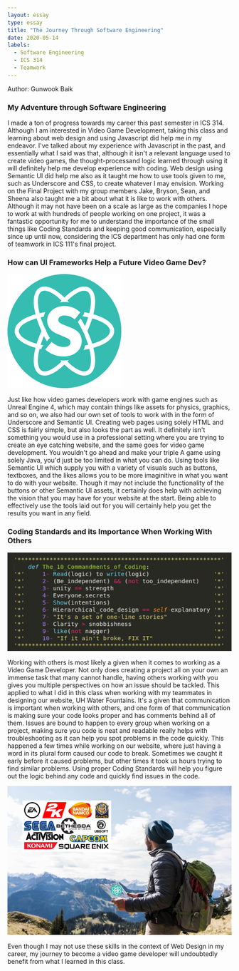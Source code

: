 ```yaml
---
layout: essay
type: essay
title: "The Journey Through Software Engineering"
date: 2020-05-14
labels:
  - Software Engineering
  - ICS 314
  - Teamwork
---
```

Author: Gunwook Baik

### My Adventure through Software Engineering

I made a ton of progress towards my career this past semester in ICS 314. Although I am interested in Video Game Development, taking
this class and learning about web design and using Javascript did help me in my endeavor. I've talked about my experience with 
Javascript in the past, and essentially what I said was that, although it isn't a relevant language used to create video games, the 
thought-processand logic learned through using it will definitely help me develop experience with coding. Web design using Semantic UI 
did help me also as it taught me how to use tools given to me, such as Underscore and CSS, to create whatever I may envision. Working on 
the Final Project with my group members Jake, Bryson, Sean, and Sheena also taught me a bit about what it is like to work with others. 
Although it may not have been on a scale as large as the companies I hope to work at with hundreds of people working on one project, it 
was a fantastic opportunity for me to understand the importance of the small things like Coding Standards and keeping good 
communication, especially since up until now, considering the ICS department has only had one form of teamwork in ICS 111's final 
project.

### How can UI Frameworks Help a Future Video Game Dev?
<img class="ui medium right floated rounded image" src="../images/semantic.png">

Just like how video games developers work with game engines such as Unreal Engine 4, which may contain things like assets for physics, 
graphics, and so on, we also had our own set of tools to work with in the form of Underscore and Semantic UI. Creating web pages using
solely HTML and CSS is fairly simple, but also looks the part as well. It definitely isn't something you would use in a professional
setting where you are trying to create an eye catching website, and the same goes for video game development. You wouldn't go ahead and
make your triple A game using solely Java, you'd just be too limited in what you can do. Using tools like Semantic UI which
supply you with a variety of visuals such as buttons, textboxes, and the likes allows you to be more imaginitive in what you want to
do with your website. Though it may not include the functionality of the buttons or other Semantic UI assets, it certainly does help 
with achieving the vision that you may have for your website at the start. Being able to effectively use the tools laid out for you
will certainly help you get the results you want in any field.


### Coding Standards and its Importance When Working With Others
<img class="ui medium right floated rounded image" src="../images/10codes.png">

Working with others is most likely a given when it comes to working as a Video Game Developer. Not only does creating a project all on
your own an immense task that many cannot handle, having others working with you gives you multiple perspectives on how an issue should
be tackled. This applied to what I did in this class when working with my teammates in designing our website, UH Water Fountains. It's a 
given that communication is important when working with others, and one form of that communication is making sure your code looks proper 
and has comments behind all of them. Issues are bound to happen to every group when working on a project, making sure you code
is neat and readable really helps with troubleshooting as it can help you spot problems in the code quickly. This happened a few times
while working on our website, where just having a word in its plural form caused our code to break. Sometimes we caught it early before
it caused problems, but other times it took us hours trying to find similar problems. Using proper Coding Standards will help you 
figure out the logic behind any code and quickly find issues in the code.


<img class="ui medium right floated rounded image" src="../images/journey.PNG">


Even though I may not use these skills in the context of Web Design in my career, my journey to become a video game developer will 
undoubtedly benefit from what I learned in this class. 
